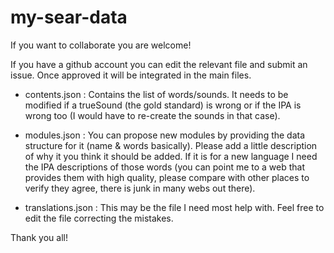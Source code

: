 # my-sear-data

If you want to collaborate you are welcome!

If you have a github account you can edit the relevant file and submit an issue. Once approved it will be integrated in the main files.

- contents.json : Contains the list of words/sounds.
It needs to be modified if a trueSound (the gold standard) is wrong or if the IPA is wrong too (I would have to re-create the sounds in that case).

- modules.json : You can propose new modules by providing the data structure for it (name & words basically). Please add a little description of why it you think it should be added. If it is for a new language I need the IPA descriptions of those words (you can point me to a web that provides them with high quality, please compare with other places to verify they agree, there is junk in many webs out there).

- translations.json : This may be the file I need most help with. Feel free to edit the file correcting the mistakes.

Thank you all!

